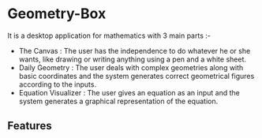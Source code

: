 # Geometry-Box
It is a desktop application for mathematics with 3 main parts :-
- The Canvas : The user has the independence to do whatever he or she wants, like drawing or writing anything using a pen and a white sheet.
- Daily Geometry : The user deals with complex geometries along with basic coordinates and the system generates correct geometrical figures according to the inputs.
- Equation Visualizer : The user gives an equation as an input and the system generates a graphical representation of the equation.

## Features 
